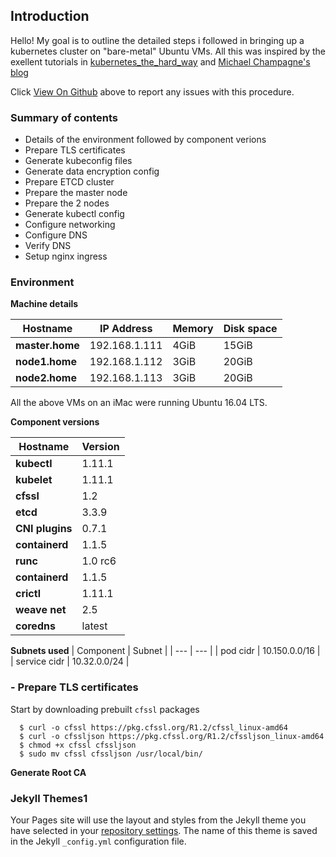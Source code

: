 ## Introduction

Hello! My goal is to outline the detailed steps i followed in bringing up a kubernetes cluster on "bare-metal" Ubuntu VMs. All this was inspired by the exellent tutorials in [kubernetes_the_hard_way](https://github.com/kelseyhightower/kubernetes-the-hard-way) and [Michael Champagne's blog](https://blog.csnet.me/)

Click [View On Github](https://github.com/papudatta/papudatta.github.io) above to report any issues with this procedure.

### Summary of contents

* Details of the environment followed by component verions
* Prepare TLS certificates
* Generate kubeconfig files
* Generate data encryption config
* Prepare ETCD cluster
* Prepare the master node
* Prepare the 2 nodes
* Generate kubectl config
* Configure networking
* Configure DNS
* Verify DNS
* Setup nginx ingress

### Environment

**Machine details**

| Hostname | IP Address | Memory | Disk space |
| --- | --- | --- | --- |
| **master.home** | 192.168.1.111 | 4GiB | 15GiB |
| **node1.home** | 192.168.1.112 | 3GiB | 20GiB |
| **node2.home** | 192.168.1.113 | 3GiB | 20GiB |

All the above VMs on an iMac were running Ubuntu 16.04 LTS.

**Component versions**

| Hostname | Version |
| --- | --- |
| **kubectl** | 1.11.1 |
| **kubelet** | 1.11.1 |
| **cfssl** | 1.2 |
| **etcd** | 3.3.9 |
| **CNI plugins** | 0.7.1 |
| **containerd** | 1.1.5 |
| **runc** | 1.0 rc6 |
| **containerd** | 1.1.5 |
| **crictl** | 1.11.1 |
| **weave net** | 2.5 |
| **coredns** | latest |

**Subnets used**
| Component | Subnet |
| --- | --- |
| pod cidr | 10.150.0.0/16 |
| service cidr | 10.32.0.0/24 |


### - Prepare TLS certificates

Start by downloading prebuilt `cfssl` packages
```text
  $ curl -o cfssl https://pkg.cfssl.org/R1.2/cfssl_linux-amd64
  $ curl -o cfssljson https://pkg.cfssl.org/R1.2/cfssljson_linux-amd64
  $ chmod +x cfssl cfssljson
  $ sudo mv cfssl cfssljson /usr/local/bin/
```

**Generate Root CA**


### Jekyll Themes1

Your Pages site will use the layout and styles from the Jekyll theme you have selected in your [repository settings](https://github.com/papudatta/papudatta.github.io/settings). The name of this theme is saved in the Jekyll `_config.yml` configuration file.
